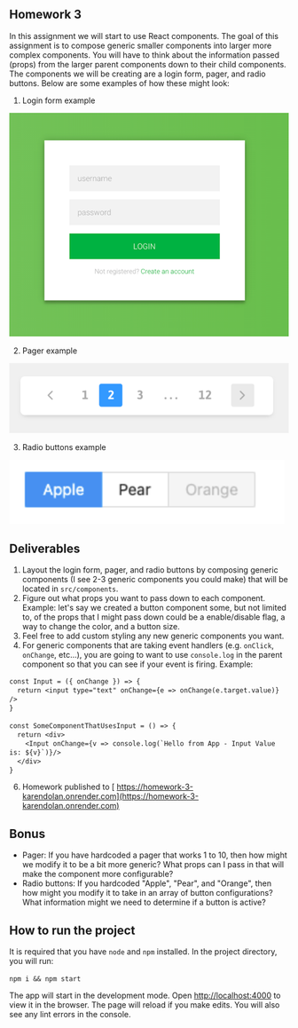 ## Homework 3

In this assignment we will start to use React components. The goal of this assignment is to compose generic smaller components into larger more complex components. You will have to think about the information passed (props) from the larger parent components down to their child components. The components we will be creating are a login form, pager, and radio buttons. Below are some examples of how these might look:

  1. Login form example 
  
  ![login form example](images/login_form.png)

  2. Pager example
  
  ![pager example](images/pagination.png)

  3. Radio buttons example
  
  ![radio buttons](images/radio_buttons.png)


## Deliverables

1. Layout the login form, pager, and radio buttons by composing generic components (I see 2-3 generic components you could make) that will be located in `src/components`.
2. Figure out what props you want to pass down to each component. Example: let's say we created a button component some, but not limited to, of the props that I might pass down could be a enable/disable flag, a way to change the color, and a button size. 
3. Feel free to add custom styling any new generic components you want.
4. For generic components that are taking event handlers (e.g. `onClick`, `onChange`, etc...), you are going to want to use `console.log` in the parent component so that you can see if your event is firing. Example: 

```
const Input = ({ onChange }) => {
  return <input type="text" onChange={e => onChange(e.target.value)} />
}

const SomeComponentThatUsesInput = () => {
  return <div>
    <Input onChange={v => console.log(`Hello from App - Input Value is: ${v}`)}/>
  </div>
}

```
6. Homework published to [ https://homework-3-karendolan.onrender.com](https://homework-3-karendolan.onrender.com)

## Bonus
- Pager: If you have hardcoded a pager that works 1 to 10, then how might we modify it to be a bit more generic? What props can I pass in that will make the component more configurable?
- Radio buttons: If you hardcoded "Apple", "Pear", and "Orange", then how might you modify it to take in an array of button configurations? What information might we need to determine if a button is active? 

## How to run the project

It is required that you have `node` and `npm` installed. In the project directory, you will run:

`npm i && npm start`

The app will start in the development mode. Open [http://localhost:4000](http://localhost:4000) to view it in the browser. The page will reload if you make edits. You will also see any lint errors in the console.
